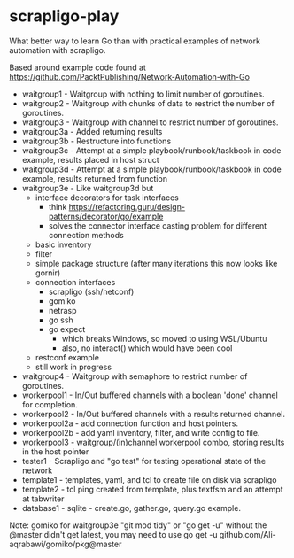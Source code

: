 # scrapligo-play

What better way to learn Go than with practical examples of network automation with scrapligo.

Based around example code found at https://github.com/PacktPublishing/Network-Automation-with-Go

- waitgroup1 - Waitgroup with nothing to limit number of goroutines.
- waitgroup2 - Waitgroup with chunks of data to restrict the number of goroutines.
- waitgroup3 - Waitgroup with channel to restrict number of goroutines.
- waitgroup3a - Added returning results
- waitgroup3b - Restructure into functions
- waitgroup3c - Attempt at a simple playbook/runbook/taskbook in code example, results placed in host struct
- waitgroup3d - Attempt at a simple playbook/runbook/taskbook in code example, results returned from function
- waitgroup3e - Like waitgroup3d but 
  - interface decorators for task interfaces
    - think https://refactoring.guru/design-patterns/decorator/go/example
    - solves the connector interface casting problem for different connection methods
  - basic inventory
  - filter
  - simple package structure (after many iterations this now looks like gornir)
  - connection interfaces
    - scrapligo (ssh/netconf)
    - gomiko
    - netrasp
    - go ssh
    - go expect
      - which breaks Windows, so moved to using WSL/Ubuntu
      - also, no interact() which would have been cool
  - restconf example
  - still work in progress
- waitgroup4 - Waitgroup with semaphore to restrict number of goroutines.
- workerpool1 - In/Out buffered channels with a boolean 'done' channel for completion.
- workerpool2 - In/Out buffered channels with a results returned channel.
- workerpool2a - add connection function and host pointers.
- workerpool2b - add yaml inventory, filter, and write config to file.
- workerpool3 - waitgroup/(in)channel workerpool combo, storing results in the host pointer
- tester1 - Scrapligo and "go test" for testing operational state of the network
- template1 - templates, yaml, and tcl to create file on disk via scrapligo
- template2 - tcl ping created from template, plus textfsm and an attempt at tabwriter
- database1 - sqlite - create.go, gather.go, query.go example.

Note: gomiko for waitgroup3e
"git mod tidy" or "go get -u" without the @master didn't get latest, you may need to use
go get -u github.com/Ali-aqrabawi/gomiko/pkg@master
